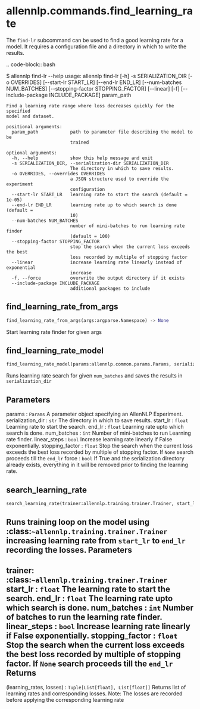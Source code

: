 # allennlp.commands.find_learning_rate

The ``find-lr`` subcommand can be used to find a good learning rate for a model.
It requires a configuration file and a directory in
which to write the results.

.. code-block:: bash

   $ allennlp find-lr --help
    usage: allennlp find-lr [-h] -s SERIALIZATION_DIR [-o OVERRIDES]
                            [--start-lr START_LR] [--end-lr END_LR]
                            [--num-batches NUM_BATCHES]
                            [--stopping-factor STOPPING_FACTOR] [--linear] [-f]
                            [--include-package INCLUDE_PACKAGE]
                            param_path

    Find a learning rate range where loss decreases quickly for the specified
    model and dataset.

    positional arguments:
      param_path            path to parameter file describing the model to be
                            trained

    optional arguments:
      -h, --help            show this help message and exit
      -s SERIALIZATION_DIR, --serialization-dir SERIALIZATION_DIR
                            The directory in which to save results.
      -o OVERRIDES, --overrides OVERRIDES
                            a JSON structure used to override the experiment
                            configuration
      --start-lr START_LR   learning rate to start the search (default = 1e-05)
      --end-lr END_LR       learning rate up to which search is done (default =
                            10)
      --num-batches NUM_BATCHES
                            number of mini-batches to run learning rate finder
                            (default = 100)
      --stopping-factor STOPPING_FACTOR
                            stop the search when the current loss exceeds the best
                            loss recorded by multiple of stopping factor
      --linear              increase learning rate linearly instead of exponential
                            increase
      -f, --force           overwrite the output directory if it exists
      --include-package INCLUDE_PACKAGE
                            additional packages to include

## find_learning_rate_from_args
```python
find_learning_rate_from_args(args:argparse.Namespace) -> None
```

Start learning rate finder for given args

## find_learning_rate_model
```python
find_learning_rate_model(params:allennlp.common.params.Params, serialization_dir:str, start_lr:float=1e-05, end_lr:float=10, num_batches:int=100, linear_steps:bool=False, stopping_factor:float=None, force:bool=False) -> None
```

Runs learning rate search for given `num_batches` and saves the results in ``serialization_dir``

Parameters
----------
params : ``Params``
    A parameter object specifying an AllenNLP Experiment.
serialization_dir : ``str``
    The directory in which to save results.
start_lr : ``float``
    Learning rate to start the search.
end_lr : ``float``
    Learning rate upto which search is done.
num_batches : ``int``
    Number of mini-batches to run Learning rate finder.
linear_steps : ``bool``
    Increase learning rate linearly if False exponentially.
stopping_factor : ``float``
    Stop the search when the current loss exceeds the best loss recorded by
    multiple of stopping factor. If ``None`` search proceeds till the ``end_lr``
force : ``bool``
    If True and the serialization directory already exists, everything in it will
    be removed prior to finding the learning rate.

## search_learning_rate
```python
search_learning_rate(trainer:allennlp.training.trainer.Trainer, start_lr:float=1e-05, end_lr:float=10, num_batches:int=100, linear_steps:bool=False, stopping_factor:float=None) -> Tuple[List[float], List[float]]
```

Runs training loop on the model using :class:`~allennlp.training.trainer.Trainer`
increasing learning rate from ``start_lr`` to ``end_lr`` recording the losses.
Parameters
----------
trainer: :class:`~allennlp.training.trainer.Trainer`
start_lr : ``float``
    The learning rate to start the search.
end_lr : ``float``
    The learning rate upto which search is done.
num_batches : ``int``
    Number of batches to run the learning rate finder.
linear_steps : ``bool``
    Increase learning rate linearly if False exponentially.
stopping_factor : ``float``
    Stop the search when the current loss exceeds the best loss recorded by
    multiple of stopping factor. If ``None`` search proceeds till the ``end_lr``
Returns
-------
(learning_rates, losses) : ``Tuple[List[float], List[float]]``
    Returns list of learning rates and corresponding losses.
    Note: The losses are recorded before applying the corresponding learning rate

